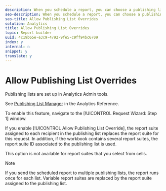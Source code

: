 ```yaml
---
description: When you schedule a report, you can choose a publishing list to use for distribution.
seo-description: When you schedule a report, you can choose a publishing list to use for distribution.
seo-title: Allow Publishing List Overrides
solution: Analytics
title: Allow Publishing List Overrides
topic: Report builder
uuid: 4c19b65e-e3c9-4792-9fe5-c9ff94bc6709
index: y
internal: n
snippet: y
translate: y
---
```


# Allow Publishing List Overrides

Publishing lists are set up in Analytics Admin tools. 

See [ Publishing List Manager](http://marketing.adobe.com/resources/help/en_US/reference/index.html?f=publishing_list) in the Analytics Reference. 

To enable this feature, navigate to the [!UICONTROL  Request Wizard: Step 1] window. 

If you enable [!UICONTROL  Allow Publishing List Override], the report suite assigned to each recipient in the publishing list replaces the report suite for this request. In addition, if the workbook contains several report suites, the report suite ID associated to the publishing list is used. 

This option is not available for report suites that you select from cells. 


>[!NOTE]
>
>If you send the scheduled report to multiple publishing lists, the report runs once for each list. Variable report suites are replaced by the report suite assigned to the publishing list.


